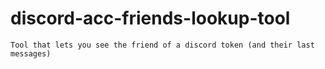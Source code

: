# discord-acc-friends-lookup-tool


`Tool that lets you see the friend of a discord token (and their last messages)`
